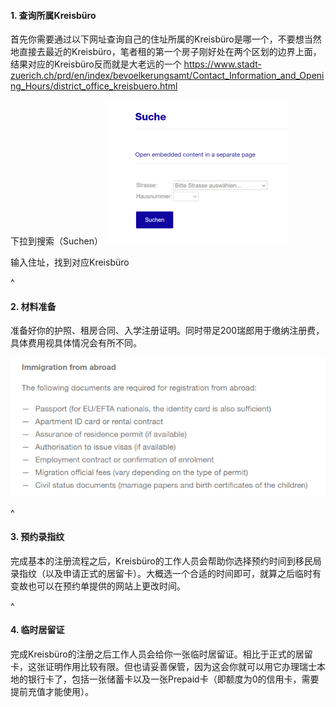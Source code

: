 #### **1. 查询所属Kreisbüro**
首先你需要通过以下网址查询自己的住址所属的Kreisbüro是哪一个，不要想当然地直接去最近的Kreisbüro，笔者租的第一个房子刚好处在两个区划的边界上面，结果对应的Kreisbüro反而就是大老远的一个
<https://www.stadt-zuerich.ch/prd/en/index/bevoelkerungsamt/Contact_Information_and_Opening_Hours/district_office_kreisbuero.html>

下拉到搜索（Suchen）
![](.topwrite/assets/image_1680724342187.png)

输入住址，找到对应Kreisbüro

^

#### **2. 材料准备**

准备好你的护照、租房合同、入学注册证明。同时带足200瑞郎用于缴纳注册费，具体费用视具体情况会有所不同。

![](.topwrite/assets/image.png)

^

#### **3**. **预约录指纹**

完成基本的注册流程之后，Kreisbüro的工作人员会帮助你选择预约时间到移民局录指纹（以及申请正式的居留卡）。大概选一个合适的时间即可，就算之后临时有变故也可以在预约单提供的网站上更改时间。

^

#### **4**. **临时居留证**

完成Kreisbüro的注册之后工作人员会给你一张临时居留证。相比于正式的居留卡，这张证明作用比较有限。但也请妥善保管，因为这会你就可以用它办理瑞士本地的银行卡了，包括一张储蓄卡以及一张Prepaid卡（即额度为0的信用卡，需要提前充值才能使用）。
